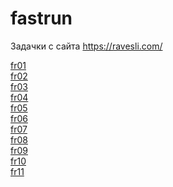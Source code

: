 # fastrun
Задачки с сайта https://ravesli.com/

<div><a href="https://ravesli.com/praktika-chast-1/">fr01</a></div>
<div><a href="https://ravesli.com/praktika-chast-2/">fr02</a></div>
<div><a href="https://ravesli.com/praktika-chast-3/">fr03</a></div>
<div><a href="https://ravesli.com/praktika-chast-4/">fr04</a></div>
<div><a href="https://ravesli.com/praktika-chast-5/">fr05</a></div>
<div><a href="https://ravesli.com/praktika-chast-6/">fr06</a></div>
<div><a href="https://ravesli.com/praktika-chast-7/">fr07</a></div>
<div><a href="https://ravesli.com/praktika-chast-8/">fr08</a></div>
<div><a href="https://ravesli.com/praktika-chast-9/">fr09</a></div>
<div><a href="https://ravesli.com/praktika-chast-10/">fr10</a></div>
<div><a href="https://ravesli.com/praktika-chast-11/">fr11</a></div>
